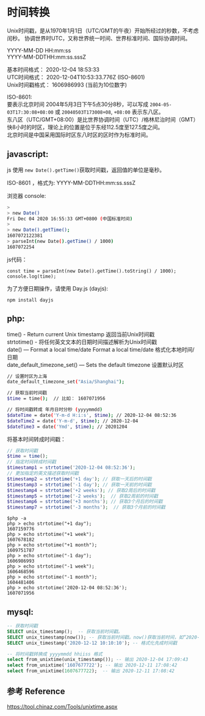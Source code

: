 # 时间转换

Unix时间戳，是从1970年1月1日（UTC/GMT的午夜）开始所经过的秒数，不考虑闰秒。
协调世界时UTC，又称世界统一时间、世界标准时间、国际协调时间。

YYYY-MM-DD HH:mm:ss   
YYYY-MM-DDTHH:mm:ss.sssZ 

基本时间格式： 2020-12-04 18:53:33    
UTC时间格式： 2020-12-04T10:53:33.776Z  (ISO-8601)  
Unix时间戳格式： 1606986993  (当前为10位数字)   

ISO-8601:   
要表示北京时间 2004年5月3日下午5点30分8秒，可以写成 `2004-05-03T17:30:08+08:00` 或 `20040503T173008+08`, `+08:00` 表示东八区。  
东八区（UTC/GMT+08:00）是比世界协调时间（UTC）/格林尼治时间（GMT）快8小时的时区，理论上的位置是位于东经112.5度至127.5度之间。  
北京时间是中国采用国际时区东八时区的区时作为标准时间。  

## javascript:

js 使用 `new Date().getTime()`获取时间戳，返回值的单位是毫秒。

 ISO-8601 ，格式为: YYYY-MM-DDTHH:mm:ss.sssZ

浏览器 console:

```sh
>
> new Date()
Fri Dec 04 2020 16:55:33 GMT+0800 (中国标准时间)
>
> new Date().getTime();
1607072122381
> parseInt(new Date().getTime() / 1000)
1607072254
```

js代码：

```
const time = parseInt(new Date().getTime().toString() / 1000);
console.log(time);
```

为了方便日期操作，请使用 Day.js (dayjs):  

```
npm install dayjs
```


## php:

time() - Return current Unix timestamp 返回当前Unix时间戳  
strtotime() - 将任何英文文本的日期时间描述解析为Unix时间戳  
date() — Format a local time/date Format a local time/date 格式化本地时间/日期  
date_default_timezone_set() — Sets the default timezone 设置默认时区  


```sh
// 设置时区为上海
date_default_timezone_set("Asia/Shanghai"); 

// 获取当前时间戳
$time = time();  // 比如： 1607071956

// 将时间戳转成 年月日时分秒 (yyyymmdd)
$dateTime = date('Y-m-d H:i:s', $time); // 2020-12-04 08:52:36
$dateTime2 = date('Y-m-d', $time); // 2020-12-04
$dateTime3 = date('Ymd', $time); // 20201204
```

将基本时间转成时间戳：

```php
// 获取时间戳
$time = time();
// 指定时间转成时间戳
$timestamp1 = strtotime('2020-12-04 08:52:36');
// 更加指定的英文描述获取时间戳
$timestamp2 = strtotime('+1 day'); // 获取一天后的时间戳 
$timestamp3 = strtotime('-1 day'); // 获取一天前的时间戳 
$timestamp4 = strtotime('+2 weeks'); // 获取2周后的时间戳
$timestamp5 = strtotime('-2 weeks');  // 获取2周前的时间戳
$timestamp6 = strtotime('+3 months'); // 获取3个月后的时间戳
$timestamp7 = strtotime('-3 months');  // 获取3个月前的时间戳
```

```
$php -a 
php > echo strtotime("+1 day");
1607159776
php > echo strtotime("+1 week");
1607678182
php > echo strtotime("+1 month");
1609751787
php > echo strtotime("-1 day");
1606986993
php > echo strtotime("-1 week");
1606468596
php > echo strtotime("-1 month");
1604481406
php > echo strtotime('2020-12-04 08:52:36');
1607071956
```



## mysql:

```sql
-- 获取时间戳
SELECT unix_timestamp();  -- 获取当前时间戳。
SELECT unix_timestamp(now()); -- 获取当前时间戳。now()获取当前时间，如“2020-12-04 16:48:06”
SELECT unix_timestamp('2020-12-12 10:10:10'); -- 格式化先成时间戳

-- 将时间戳转换成 yyyymmdd hhiiss 格式
select from_unixtime(unix_timestamp()); -- 输出 2020-12-04 17:09:43
select from_unixtime('1607677722'); -- 输出 2020-12-11 17:08:42
select from_unixtime(1607677722);  -- 输出 2020-12-11 17:08:42
```



## 参考 Reference

https://tool.chinaz.com/Tools/unixtime.aspx
